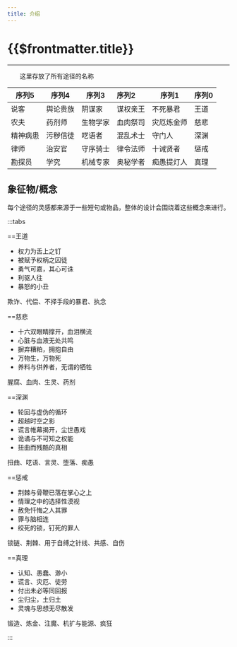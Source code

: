 ```yaml
---
title: 介绍
---
```


# {{$frontmatter.title}}

***

&emsp;&emsp;这里存放了所有途径的名称

| 序列5  | 序列4  | 序列3  | 序列2  | 序列1   | 序列0 |
|------|------|------|:-----|-------|-----|
| 说客  | 舆论贵族 | 阴谋家  | 谋权亲王 | 不死暴君  | 王道  |
| 农夫   | 药剂师  | 生物学家 | 血肉祭司 | 灾厄炼金师 | 慈悲  |
| 精神病患 | 污秽信徒 | 呓语者  | 混乱术士 | 守门人   | 深渊  |
| 律师   | 治安官  | 守序骑士 | 律令法师 | 十诫贤者  | 惩戒  |
| 勘探员  | 学究   | 机械专家 | 奥秘学者 | 痴愚提灯人 | 真理  |

## 象征物/概念

每个途径的灵感都来源于一些短句或物品，整体的设计会围绕着这些概念来进行。

:::tabs

==王道

- 权力为舌上之钉  
- 被赋予权柄之囚徒  
- 勇气可嘉，其心可诛  
- 利驱人往  
- 暴怒的小丑  

欺诈、代偿、不择手段的暴君、执念

==慈悲

- 十六双眼睛撑开，血泪横流  
- 心脏与血液无处共鸣  
- 摒弃糟粕，拥抱自由  
- 万物生，万物死  
- 养料与供养者，无谓的牺牲  

腥腐、血肉、生灵、药剂

==深渊

- 轮回与虚伪的循环  
- 超越时空之影  
- 谎言帷幕揭开，尘世愚戏  
- 诡谲与不可知之权能  
- 扭曲而残酷的真相  

扭曲、呓语、言灵、堕落、痴愚

==惩戒

- 荆棘与骨鞭已落在掌心之上  
- 情理之中的选择性漠视  
- 赦免忏悔之人其罪  
- 罪与脑相连  
- 绞死的锁，钉死的罪人  

锁链、荆棘、用于自缚之针线、共感、自伤

==真理

- 认知、愚蠢、渺小  
- 谎言、灾厄、徒劳  
- 付出未必等同回报  
- 尘归尘，土归土  
- 灵魂与思想无尽散发  

锻造、炼金、注魔、机扩与能源、疯狂

:::

